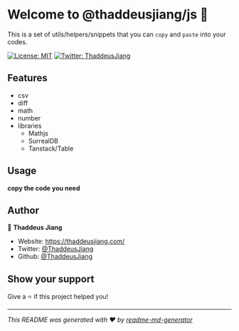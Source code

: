 # Welcome to @thaddeusjiang/js 👋

This is a set of utils/helpers/snippets that you can `copy` and `paste` into your codes.

[![License: MIT](https://img.shields.io/badge/License-MIT-yellow.svg)](#)
[![Twitter: ThaddeusJiang](https://img.shields.io/twitter/follow/ThaddeusJiang.svg?style=social)](https://twitter.com/ThaddeusJiang)

## Features

- csv
- diff
- math
- number
- libraries
  - Mathjs
  - SurrealDB
  - Tanstack/Table

## Usage

**copy the code you need**

## Author

👤 **Thaddeus Jiang**

- Website: https://thaddeusjiang.com/
- Twitter: [@ThaddeusJiang](https://twitter.com/ThaddeusJiang)
- Github: [@ThaddeusJiang](https://github.com/ThaddeusJiang)

## Show your support

Give a ⭐️ if this project helped you!

---

_This README was generated with ❤️ by [readme-md-generator](https://github.com/kefranabg/readme-md-generator)_
